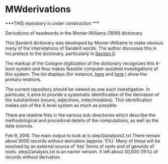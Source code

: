 # MWderivations

***THIS repository is under construction ***

Derivations of headwords in the Monier-Williams (1899) dictionary

This Sanskrit dictionary was developed by Monier-Williams to make obvious many
of the interrelations of Sanskrit words.  The author discusses this in his 
preface to the dictionary, particularly in [Section II](http://www.sanskrit-lexicon.uni-koeln.de/scans/csldoc/dictionaries/prefaces/mwpref/mwpref11.html).


The markup of the Cologne digitization of the dictionary recognizes this 4-level system and thus
makes feasible computer-assisted investigations of this system.  The *list* displays  (for instance,
[here](http://www.sanskrit-lexicon.uni-koeln.de/scans/MWScan/2014/web/webtc1/index.php) and
[here](http://www.sanskrit-lexicon.uni-koeln.de/scans/awork/apidev/sample/list-0.2.html) ) show the
primary relations.

The current repository should be viewed as one such investigation.  In particular, it aims to
provide a systematic identification of the derivation of the substantives (nouns, adjectives, indeclineables).
This identification makes use of the 4-level system as much as possible.

There are readme files in the various sub-directories which describe the methodological and procedural
details of the computations, as well as the data sources. 

Feb 9, 2016.  The main output to look at is step3/analysis2.txt
  There remain about 9000 records without derivation (approx. 5%).
  Many of these will be resolved by an external source of 'kta' forms of
  roots and of gerunds of roots.
step2/analysis.txt is an earlier version.  It left about 30,000 (15%) of
  records without derivation.

